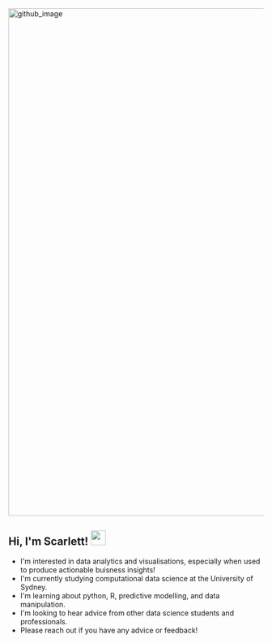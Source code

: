 <img width="1000" alt="github_image" src="https://user-images.githubusercontent.com/90227302/144730757-dd505b6e-36cd-4642-969a-ca765ccf4a0a.png">

## Hi, I'm Scarlett! <img src="https://github.com/TheDudeThatCode/TheDudeThatCode/blob/master/Assets/Hi.gif" width="29px">

- I'm interested in data analytics and visualisations, especially when used to produce actionable buisness insights!
- I'm currently studying computational data science at the University of Sydney.
- I'm learning about python, R, predictive modelling, and data manipulation. 
- I'm looking to hear advice from other data science students and professionals.
- Please reach out if you have any advice or feedback!
